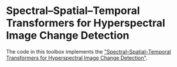 # Spectral–Spatial–Temporal Transformers for Hyperspectral Image Change Detection
The code in this toolbox implements the ["Spectral–Spatial–Temporal Transformers for Hyperspectral Image Change Detection"](https://ieeexplore.ieee.org/abstract/document/9870837). 



